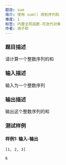 ```yaml
---
题目: sum
简介: 使用 sum() 得到序列和
难度: 1
标签: 内置全局函数-可迭代对象
作者: 谢子聪
---
```


### 题目描述

请计算一个整数序列的和

### 输入描述

输入为一个整数序列

### 输出描述

输出这个整数序列的和

### 测试样例

#### 样例1: 输入-输出

```
[1, 2, 3]
```

```
6
```

